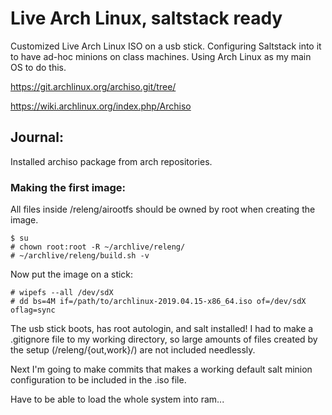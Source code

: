 # Live Arch Linux, saltstack ready
Customized Live Arch Linux ISO on a usb stick.
Configuring Saltstack into it to have ad-hoc minions on class machines.
Using Arch Linux as my main OS to do this.

https://git.archlinux.org/archiso.git/tree/

https://wiki.archlinux.org/index.php/Archiso

## Journal:

Installed archiso package from arch repositories.

### Making the first image:

All files inside /releng/airootfs should be owned by root when creating the
image.

	$ su
	# chown root:root -R ~/archlive/releng/
	# ~/archlive/releng/build.sh -v

Now put the image on a stick:

	# wipefs --all /dev/sdX
	# dd bs=4M if=/path/to/archlinux-2019.04.15-x86_64.iso of=/dev/sdX oflag=sync

The usb stick boots, has root autologin, and salt installed!
I had to make a .gitignore file to my working directory, so large amounts
of files created by the setup (/releng/{out,work}/) are not included needlessly.

Next I'm going to make commits that makes a working default salt minion
configuration to be included in the .iso file.

Have to be able to load the whole system into ram...